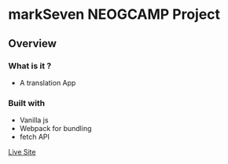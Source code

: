 # markSeven NEOGCAMP Project

## Overview

### What is it ?

- A translation App

### Built with

- Vanilla js
- Webpack for bundling
- fetch API

[Live Site](https://priceless-babbage-a7afcc.netlify.app/)
